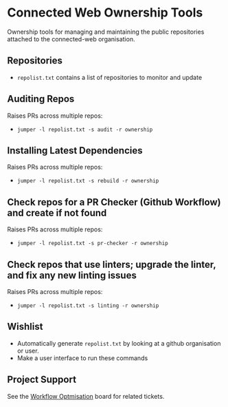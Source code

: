 # Connected Web Ownership Tools

Ownership tools for managing and maintaining the public repositories attached to the connected-web organisation.

## Repositories

- `repolist.txt` contains a list of repositories to monitor and update

## Auditing Repos

Raises PRs across multiple repos: 

- `jumper -l repolist.txt -s audit -r ownership`

## Installing Latest Dependencies

Raises PRs across multiple repos: 

- `jumper -l repolist.txt -s rebuild -r ownership`

## Check repos for a PR Checker (Github Workflow) and create if not found

Raises PRs across multiple repos: 

- `jumper -l repolist.txt -s pr-checker -r ownership`

## Check repos that use linters; upgrade the linter, and fix any new linting issues

Raises PRs across multiple repos: 

- `jumper -l repolist.txt -s linting -r ownership`

## Wishlist

- Automatically generate `repolist.txt` by looking at a github organisation or user.
- Make a user interface to run these commands

## Project Support

See the [Workflow Optmisation](https://connected-web.atlassian.net/browse/WORKOP) board for related tickets.
